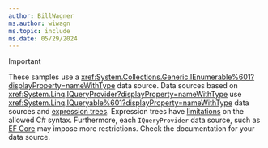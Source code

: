 ```yaml
---
author: BillWagner
ms.author: wiwagn
ms.topic: include
ms.date: 05/29/2024
---
```


> [!IMPORTANT]
>
> These samples use a <xref:System.Collections.Generic.IEnumerable%601?displayProperty=nameWithType> data source. Data sources based on <xref:System.Linq.IQueryProvider?displayProperty=nameWithType> use <xref:System.Linq.IQueryable%601?displayProperty=nameWithType> data sources and [expression trees](../../advanced-topics/expression-trees/index.md). Expression trees have [limitations](../../advanced-topics/expression-trees/index.md#limitations) on the allowed C# syntax. Furthermore, each `IQueryProvider` data source, such as [EF Core](/ef/core/querying/complex-query-operators) may impose more restrictions. Check the documentation for your data source.
